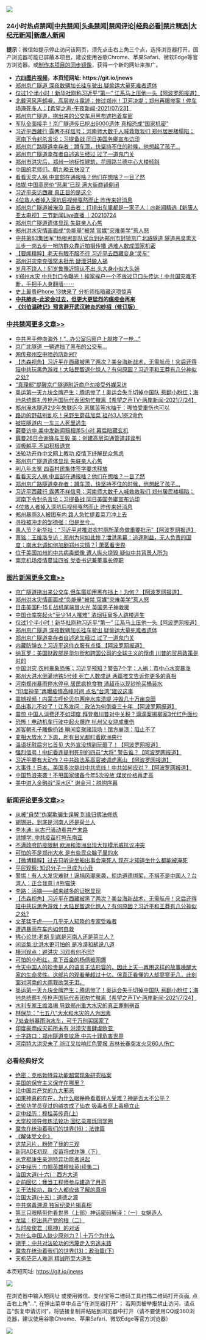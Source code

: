 ![](https://raw.githubusercontent.com/fqnews/bnews/master/64photo/fqnews-qr.jpg)

<div id="tt">
<h3>24小时热点禁闻|<a href="#%E4%B8%AD%E5%85%B1%E7%A6%81%E9%97%BB%E6%9B%B4%E5%A4%9A%E6%96%87%E7%AB%A0">中共禁闻</a>|<a href="#%E5%9B%BE%E7%89%87%E6%96%B0%E9%97%BB%E6%9B%B4%E5%A4%9A%E6%96%87%E7%AB%A0">头条禁闻</a>|<a href="#%E6%96%B0%E9%97%BB%E8%AF%84%E8%AE%BA%E6%9B%B4%E5%A4%9A%E6%96%87%E7%AB%A0">禁闻评论|<a href="#%E5%BF%85%E7%9C%8B%E7%BB%8F%E5%85%B8%E5%A5%BD%E6%96%87">经典必看|<a href="/video.md#%E7%A6%81%E7%89%87%E7%B2%BE%E9%80%89">禁片精选</a>|<a href="https://github.com/fqnews/djy/blob/master/gb/nf1351518.md#1">大纪元新闻</a>|<a href="https://github.com/fqnews/ntdtv/blob/master/gb/prog204.md#1">新唐人新闻</a></h3>
<div><b>提示：</b>微信如提示停止访问该网页，须先点击右上角三个点，选择浏览器打开。国产浏览器可能已屏蔽本项目，建议使用谷歌Chrome、苹果Safari、微软Edge等官方浏览器。或<a href="https://github.com/fqnews/bnews/blob/master/%E5%88%B6%E4%BD%9Cgit%E7%A6%81%E9%97%BB%E9%95%9C%E5%83%8F.md">制作本项目的同步镜像</a>，获得一个新的网址来推广。</div>
<ul>
<li><b><a href="http://d1.bdrive.tk/64.mp4" target="_blank">六四图片视频</a>，本页短网址: https://git.io/jnews</b></li>
<li><a href="/topimagenews/20210724/1593332.md">郑州京广隧道 深夜数辆加长挂车驶出 疑偷运大量死难者遗体</a></li>
<li><a href="/topimagenews/20210724/1593333.md">仅过1个半小时！新华社刚称习近平“第一” 江系马上压他一头【阿波罗网报道】</a></li>
<li><a href="/comments/20210724/1593282.md">北戴河风声鹤唳，高层权斗露迹；惨过郑州！卫河决堤；郑州再曝惨案！停车场淹死多人；【希望之声-午夜新闻-2021/07/23】</a></li>
<li><a href="/bannedvideo/20210724/1593469.md">郑州京广隧道，拖出来的公交车用黑布遮挡着车窗</a></li>
<li><a href="/comments/20210724/1593438.md">军队全面接手！京广隧道传已挖出6000遗体 真相恐成“国家机密”</a></li>
<li><a href="/comments/20210724/1593503.md">习近平西藏行 露两不祥信号；河南师大数千人喊救救我们 郑州居民楼塌陷；河南下令封杀言论；习提备战 同日美国务卿宣布访印</a></li>
<li><a href="/cbnews/20210724/1593510.md">郑州京广路隧道幸存者：蹲车顶，快坚持不住的时候，他想起了孩子…</a></li>
<li><a href="/topimagenews/20210724/1593284.md">郑州京广隧道幸存者自述逃生经过 过了一道鬼门关</a></li>
<li><a href="/bannedvideo/20210724/1593329.md">郑州市洪灾后，郑州一地标性建筑，花园路兰德中心大楼倾斜</a></li>
<li><a href="/cnnews/20210724/1593442.md">中国的老师们，朝九晚五快没了</a></li>
<li><a href="/cbnews/20210724/1593524.md">看看天灾人祸 中宣部在通报啥？他们在想啥？一目了然</a></li>
<li><a href="/cnnews/20210724/1593443.md">陆媒:中国高房价“恶果”已现 满大街商铺倒闭</a></li>
<li><a href="/comments/20210725/1593625.md">习近平突访西藏 真正目的是这个</a></li>
<li><a href="/cbnews/20210724/1593495.md">4位救人者掉入深坑后视频戛然而止 昨传来好消息</a></li>
<li><a href="/bannedvideo/20210724/1593383.md">郑州京广隧道被淹没 目击者：打捞出车里都是一家子人｜@新闻精选【新唐人亚太电视】三节新闻Live直播 ｜20210724</a></li>
<li><a href="/cbnews/20210724/1593509.md">郑州京广隧道遗体显现 失联亲人心焦</a></li>
<li><a href="/topimagenews/20210725/1593649.md">郑州洪水灾情画面成“负能量”被禁 官媒“灾难美学”惹人怒</a></li>
<li><a href="/bannedvideo/20210725/1593594.md">中共第83集团军“杨根思部队官兵到达郑州市封锁京广北路隧道   隧道恶臭熏天 三步一岗五步一哨防群众靠近拍摄传播 遇难人数成国家机密</a></li>
<li><a href="/comments/20210724/1593334.md">【要闻精粹】老天有眼不服不行 习近平去西藏变身“灵车”</a></li>
<li><a href="/cnnews/20210725/1593621.md">郑州洪灾李克强罕未批示 疑泄洪酿人祸</a></li>
<li><a href="/comments/20210725/1593597.md">岁月不饶人！51岁鲁豫近照认不出 头大身小似大头娃</a></li>
<li><a href="/bannedvideo/20210724/1593514.md">#郑州水灾 中共封口令曝光！挨家挨户一个不放过只口头传达！中共国灾难不断，手把手人身翻墙⋯⋯</a></li>
<li><a href="/cnnews/20210725/1593653.md">史上最贵iPhone 13快来了 分析师指暗藏这项惊喜</a></li>
<li><b><a href="/comments/20200211/1275071.md" target="_blank">中共肺炎-此波会过去，但更大更猛烈的瘟疫会再来</a></b></li>
<li><b><a href="/comments/20200207/1272816.md" target="_blank">《刘伯温碑记》预言避开武汉肺炎的妙招（修订版）</a></b></li>
</ul>
</div>

<div class="catlist">
<h3><a href="/cbnews/" target="_blank">中共禁闻</a><span><a href="/cbnews/" target="_blank" rel="nofollow">更多文章>></a></span></h3>
<ul>
<li><a href="/cbnews/20210725/1593754.md" target="_blank">中共黑手伸向海外！&#8221;…办公室后窗户上就挨了一枪…”</a></li>
<li><a href="/cbnews/20210725/1593753.md" target="_blank">京广北隧道 一辆遮挡了黑布的公交车…</a></li>
<li><a href="/cbnews/20210725/1593735.md" target="_blank">网传郑州空中喷药防新冠?</a></li>
<li><a href="/comments/20210725/1593733.md" target="_blank">【杰森视角】习近平在西藏被黑了两次？美台海新战术，无需航母！灾后还得陪中共玩黑色游戏！大陆民智退化惊人？有何原因？习近平和王莽有几分神似之处?</a></li>
<li><a href="/cbnews/20210725/1593715.md" target="_blank">“真理部”提醒京广隧道附近商户勿接受外媒采访</a></li>
<li><a href="/comments/20210725/1593688.md" target="_blank">奥运第一天九块金牌产生；腾讯惨了！奥运会失手切掉中国队 惹翻小粉红；海地总统葬礼传枪声国际代表团匆忙撤离【希望之声TV-两岸新闻-2021/7/24】</a></li>
<li><a href="/cbnews/20210725/1593646.md" target="_blank">郑州淹水隧道2少年失联迄今 家属苦等水抽干：哪怕受重伤也可以</a></li>
<li><a href="/cbnews/20210725/1593645.md" target="_blank">路边的野菇别乱吃！采野生蘑菇加菜 祖孙3人1死2命危</a></li>
<li><a href="/cbnews/20210725/1593643.md" target="_blank">被拦隧道内 一车三人死里逃生</a></li>
<li><a href="/cbnews/20210725/1593608.md" target="_blank">薛曼访中 美中发新闻稿相差5小时 幕后暗藏玄机</a></li>
<li><a href="/cbnews/20210725/1593598.md" target="_blank">薛曼26日会谢锋与王毅 美：创建高层沟通管道非谈判</a></li>
<li><a href="/cbnews/20210724/1593365.md" target="_blank">消极躺平 不如积极退党</a></li>
<li><a href="/cbnews/20210724/1593402.md" target="_blank">法轮功开办中文网上教功 疫情下纾解民众焦虑</a></li>
<li><a href="/cbnews/20210724/1593509.md" target="_blank">郑州京广隧道遗体显现 失联亲人心焦</a></li>
<li><a href="/cbnews/20210724/1593525.md" target="_blank">判八年太冤 四百村民集体签字要求释放</a></li>
<li><a href="/cbnews/20210724/1593524.md" target="_blank">看看天灾人祸 中宣部在通报啥？他们在想啥？一目了然</a></li>
<li><a href="/cbnews/20210724/1593510.md" target="_blank">郑州京广路隧道幸存者：蹲车顶，快坚持不住的时候，他想起了孩子…</a></li>
<li><a href="/comments/20210724/1593503.md" target="_blank">习近平西藏行 露两不祥信号；河南师大数千人喊救救我们 郑州居民楼塌陷；河南下令封杀言论；习提备战 同日美国务卿宣布访印</a></li>
<li><a href="/cbnews/20210724/1593495.md" target="_blank">4位救人者掉入深坑后视频戛然而止 昨传来好消息</a></li>
<li><a href="/cbnews/20210724/1593494.md" target="_blank">郑州暴雨3人被困车内 路人急忙提着菜刀冲上去</a></li>
<li><a href="/cbnews/20210724/1593472.md" target="_blank">寻找被冲走的邹德强：但是至今…</a></li>
<li><a href="/cbnews/20210724/1593380.md" target="_blank">愚人节？新华社：“习近平对推进农村厕所革命做重要批示”【阿波罗网报道】</a></li>
<li><a href="/cbnews/20210724/1593362.md" target="_blank">萧铭：王维洛专访：郑州为何如此惨？泄洪黑幕：追逐利益，无人负责的国度；南水北调如何加剧郑州灾情？| 萧茗看世界</a></li>
<li><a href="/cbnews/20210724/1593316.md" target="_blank">位于美国加州的中共病毒塑像 遭人纵火烧毁 疑似中共背景人所为</a></li>
<li><a href="/cbnews/20210724/1593311.md" target="_blank">南京机场疫情蔓延四省 党委书记兼董事长停职</a></li>

</ul>
</div>
<div class="catlist">
<h3><a href="/topimagenews/" target="_blank">图片新闻</a><span><a href="/topimagenews/" target="_blank" rel="nofollow">更多文章>></a></span></h3>
<ul>
<li><a href="/topimagenews/20210725/1593795.md" target="_blank">京广隧道拖出来公交车,但车窗却用黑布挡上！为何？【阿波罗网报道】</a></li>
<li><a href="/topimagenews/20210725/1593649.md" target="_blank">郑州洪水灾情画面成“负能量”被禁 官媒“灾难美学”惹人怒</a></li>
<li><a href="/topimagenews/20210725/1593644.md" target="_blank">目击美国F-15Ｅ战机尾端冒火光 英国男子神救援</a></li>
<li><a href="/topimagenews/20210725/1593636.md" target="_blank">中国仓库突起火“至少14人罹难” 浓烟狂窜多人跳楼逃生</a></li>
<li><a href="/topimagenews/20210724/1593333.md" target="_blank">仅过1个半小时！新华社刚称习近平“第一” 江系马上压他一头【阿波罗网报道】</a></li>
<li><a href="/topimagenews/20210724/1593332.md" target="_blank">郑州京广隧道 深夜数辆加长挂车驶出 疑偷运大量死难者遗体</a></li>
<li><a href="/topimagenews/20210724/1593284.md" target="_blank">郑州京广隧道幸存者自述逃生经过 过了一道鬼门关</a></li>
<li><a href="/topimagenews/20210723/1592613.md" target="_blank">内藏防弹衣？习近平这件衣服有点怪 【阿波罗网报道】</a></li>
<li><a href="/topimagenews/20210722/1592290.md" target="_blank">纳瓦罗：美国财政部是华尔街和跨国公司的全球主义的俘虏 川普的贸易政策是对的</a></li>
<li><a href="/topimagenews/20210722/1592198.md" target="_blank">中国洪灾 农村景象恐怖；习近平预知？警告7个字；人祸：市中心水突暴涨</a></li>
<li><a href="/topimagenews/20210722/1592091.md" target="_blank">郑州大洪水倒灌地铁5号线 死亡人数成谜 两篇推文告诉你更多的真相</a></li>
<li><a href="/topimagenews/20210722/1591665.md" target="_blank">河南郑州暴雨停水停电 居民疯抢食物 涌超市以现钞抢买桶装水</a></li>
<li><a href="/topimagenews/20210719/1590068.md" target="_blank">“印度神童”再曝疫情高峰时间 点名“台湾”建议这事</a></li>
<li><a href="/topimagenews/20210719/1590055.md" target="_blank">震撼视频！内蒙古呼伦贝尔两座水库溃堤 冲毁几十万亩良田</a></li>
<li><a href="/topimagenews/20210719/1589964.md" target="_blank">品出事儿不妙了！江系发问：政法为何倒查三十年 【阿波罗网报道】</a></li>
<li><a href="/topimagenews/20210719/1589755.md" target="_blank">震惊 中国人消费还不如印度 拜登撤川普对中关税？滴滴案揭柳家3代红色面纱</a></li>
<li><a href="/topimagenews/20210719/1589727.md" target="_blank">恐怖！电动机车行驶中起火爆炸 杭州父女烧成重伤</a></li>
<li><a href="/topimagenews/20210719/1589716.md" target="_blank">游客朝孔子雕像扔钱 瞬间变聚赌现场！馆方崩溃：阻止不了</a></li>
<li><a href="/topimagenews/20210718/1589658.md" target="_blank">变相大放水？下周，所有目光都盯着欧洲央行</a></li>
<li><a href="/topimagenews/20210718/1589531.md" target="_blank">温语抚慰后穷匕首见 大外宣没想到玩砸了！【阿波罗网报道】</a></li>
<li><a href="/topimagenews/20210718/1589472.md" target="_blank">强烈信号！中纪委连提判死刑的四员“大将” 警告谁？【阿波罗网报道】</a></li>
<li><a href="/topimagenews/20210717/1588988.md" target="_blank">习近平要有大动作？中共政法系高官被调虎离山 【阿波罗网报道】</a></li>
<li><a href="/topimagenews/20210717/1588839.md" target="_blank">大事件！日本、美国多次挑战中共底线！中共如何应对？【阿波罗网报道】</a></li>
<li><a href="/topimagenews/20210717/1588653.md" target="_blank">中国热浪来袭！不甩国家储备今年5次投放 煤炭价格再走高</a></li>
<li><a href="/topimagenews/20210716/1587997.md" target="_blank">美中进入金融战“深水区” 谢金河：脱钩序幕</a></li>

</ul>
</div>
<div class="catlist">
<h3><a href="/comments/" target="_blank">新闻评论</a><span><a href="/comments/" target="_blank" rel="nofollow">更多文章>></a></span></h3>
<ul>
<li><a href="/comments/20210725/1593806.md" target="_blank">从被“自焚”伪案欺骗生误解 到缘归佛法修炼</a></li>
<li><a href="/comments/20210725/1593800.md" target="_blank">胡锡进，到底是河南人还是荷兰人</a></li>
<li><a href="/comments/20210725/1593799.md" target="_blank">李木通: 从古巴骚动看共产末路</a></li>
<li><a href="/comments/20210725/1593798.md" target="_blank">洪博学: 中共疫苗打垮东南亚</a></li>
<li><a href="/comments/20210725/1593771.md" target="_blank">不满政府防疫限制 欧洲和澳洲出现大规模示威抗议冲突</a></li>
<li><a href="/comments/20210725/1593764.md" target="_blank">可怕的不是郑州大水 是有些民众脑子里的水</a></li>
<li><a href="/comments/20210725/1593763.md" target="_blank">【微博精粹】过去只听说坐船出事会淹死人 现在才知道坐什么都能被淹死</a></li>
<li><a href="/comments/20210725/1593762.md" target="_blank">平民观察: 知识分子一旦成为小丑</a></li>
<li><a href="/comments/20210725/1593749.md" target="_blank">警惕！有人大发灾难财！逼捐风潮来袭，拒绝道德绑架，不捐不是中国人？台湾人：正合我意│#熊猫侠</a></li>
<li><a href="/comments/20210725/1593742.md" target="_blank">李路：活摘——越来越多的证据显现</a></li>
<li><a href="/comments/20210725/1593733.md" target="_blank">【杰森视角】习近平在西藏被黑了两次？美台海新战术，无需航母！灾后还得陪中共玩黑色游戏！大陆民智退化惊人？有何原因？习近平和王莽有几分神似之处?</a></li>
<li><a href="/comments/20210725/1593724.md" target="_blank">文革猛于虎——几乎无人知晓的专家受难者</a></li>
<li><a href="/comments/20210725/1593723.md" target="_blank">遭遇暴雨在车内如何自救</a></li>
<li><a href="/comments/20210725/1593701.md" target="_blank">拂心论世:老胡 到底是河南人还是荷兰人？</a></li>
<li><a href="/comments/20210725/1593700.md" target="_blank">闲谈集:比洪水更可怕的 是冷漠和胡说八道</a></li>
<li><a href="/comments/20210725/1593699.md" target="_blank">横河观点：避洪灾 习邓有何不同?</a></li>
<li><a href="/comments/20210725/1593698.md" target="_blank">可怕的小粉红，拿下首金的杨倩被网爆</a></li>
<li><a href="/comments/20210725/1593615.md" target="_blank">今天中国人的珍贵是人的语言无法形容的，因此上天一再用这样的故事唤醒大家的生命灵性。这部片的观看量超过十亿，但真正看懂的人却寥寥无几，此刻面对河南的大雨我欲哭无泪。</a></li>
<li><a href="/comments/20210725/1593688.md" target="_blank">奥运第一天九块金牌产生；腾讯惨了！奥运会失手切掉中国队 惹翻小粉红；海地总统葬礼传枪声国际代表团匆忙撤离【希望之声TV-两岸新闻-2021/7/24】</a></li>
<li><a href="/comments/20210725/1593683.md" target="_blank">水利专家王维洛揭 导致郑州重大水灾的真正罪魁祸首</a></li>
<li><a href="/comments/20210725/1593681.md" target="_blank">林保华：“七五八”大水和水灾的人为因素</a></li>
<li><a href="/comments/20210725/1593663.md" target="_blank">7处查辨暴雨泡水车，可千万别买回家了</a></li>
<li><a href="/comments/20210725/1593659.md" target="_blank">印度豪雨成灾前所未有 洪涝灾害肆虐欧亚 </a></li>
<li><a href="/comments/20210725/1593652.md" target="_blank">十字路口：郑州隧道变坟场 中共十罪危害世界</a></li>
<li><a href="/comments/20210725/1593642.md" target="_blank">河南特大洪灾未了 浙江又拉响红色警报 吉林长春突发火灾60人伤亡</a></li>

</ul>
</div>

<div class="catlist">
<h3>必看经典好文</h3>
<ul>
<li><a href="/comments/20200705/783265.md" target="_blank">绝密：克格勃特异功能超常现象研究档案</a></li>
<li><a href="/lifebaike/20200520/1331379.md" target="_blank">美国的保守主义保守在哪里？</a></li>
<li><a href="/comments/20200717/1361899.md" target="_blank">论中国共产党的九大邪恶</a></li>
<li><a href="/comments/20200623/1346844.md" target="_blank">如果神真的存在，为什么眼睁睁看着好人受难？神是否太不公平？</a></li>
<li><a href="/comments/20210317/1506773.md" target="_blank">法轮功学员穿过的绒衣成了仙衣 吸毒者穿上毒瘾立止</a></li>
<li><a href="/tculture/xiulian/20151104/467495.md" target="_blank">定中经历：穆桂英传奇(上)</a></li>
<li><a href="/cbnews/20210517/1548104.md" target="_blank">大学校领导修炼法轮功 回忆录震烁同学圈</a></li>
<li><a href="/topimagenews/20180615/958090.md" target="_blank">魔鬼在统治着我们的世界(16)：法律篇</a></li>
<li><a href="/bookwiki/20130610/138400.md" target="_blank">《解体党文化》</a></li>
<li><a href="/yule/20210123/1473216.md" target="_blank">这禁忌片，粉碎了我的三观</a></li>
<li><a href="/headline/20200908/1392940.md" target="_blank">新冠ADE初现　疫苗将成炸弹（下）</a></li>
<li><a href="/comments/20210331/1516768.md" target="_blank">从党棍康生亲测特异功能者说起</a></li>
<li><a href="/tculture/20161102/608445.md" target="_blank">定中经历：巾帼英雄穆桂英(续集二)</a></li>
<li><a href="/comments/20201110/1428663.md" target="_blank">治国大道(十六)：西方大道</a></li>
<li><a href="/aomi/history/20141104/323033.md" target="_blank">史前回忆：我当工程师参与建造了月亮</a></li>
<li><a href="/topimagenews/20161125/619230.md" target="_blank">关于法轮功，每个人都应该了解的真相</a></li>
<li><a href="/topimagenews/20180322/917868.md" target="_blank">治国大道(十五)：道德之源</a></li>
<li><a href="/ccpdope/20200412/1311165.md" target="_blank">中共病毒溯源 独家纪录片揭真相</a></li>
<li><a href="/comments/20200426/1319648.md" target="_blank">第三只眼睛带你看世界（上部）神话密码解译：（一）女娲造人</a></li>
<li><a href="/comments/20200928/1404653.md" target="_blank">龙延：挖出共产党的根（二）</a></li>
<li><a href="/comments/20200327/1301424.md" target="_blank">与时疫使君（瘟神）的对话</a></li>
<li><a href="/ssgc/20200715/1360940.md" target="_blank">为什么中国人缺少原创力？| 十万个为什么</a></li>
<li><a href="/cbnews/20200720/1363328.md" target="_blank">胡平：中共对法轮功的污蔑走入穷途末路</a></li>
<li><a href="/topimagenews/20180602/951960.md" target="_blank">魔鬼在统治着我们的世界(13)：政治篇(下)</a></li>
<li><a href="/comments/20210302/1496716.md" target="_blank">天机茫茫人难测 精诚所至大道生</a></li>

</ul>
</div>

本页短网址: https://git.io/jnews

![](https://raw.githubusercontent.com/fqnews/bnews/master/64photo/fqnews-qr.jpg)

在浏览器中输入短网址 或使用微信、支付宝等二维码工具扫描二维码打开页面, 点击右上角"...", 在弹出菜单中点击“在浏览器打开”； 若网页被举报禁止访问，请点击“恢复申请访问”，将链接复制并粘贴到浏览器中打开（请不要使用QQ或360浏览器，建议使用谷歌Chrome、苹果Safari、微软Edge等官方浏览器）

![](https://raw.githubusercontent.com/fqnews/bnews/master/64photo/wx.jpg)